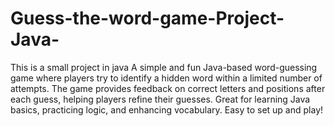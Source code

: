 # Guess-the-word-game-Project-Java-
This is a small project in java
A simple and fun Java-based word-guessing game where players try to identify a hidden word within a limited number of attempts. 
The game provides feedback on correct letters and positions after each guess, helping players refine their guesses. 
Great for learning Java basics, practicing logic, and enhancing vocabulary. 
Easy to set up and play!
